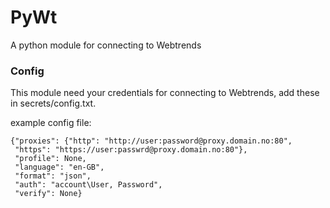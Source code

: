 # PyWt  
A python module for connecting to Webtrends

### Config
This module need your credentials for connecting to Webtrends, add these in secrets/config.txt.

example config file:

```
{"proxies": {"http": "http://user:password@proxy.domain.no:80",
 "https": "https://user:passwrd@proxy.domain.no:80"}, 
 "profile": None, 
 "language": "en-GB", 
 "format": "json", 
 "auth": "account\User, Password",
 "verify": None}
```
 
